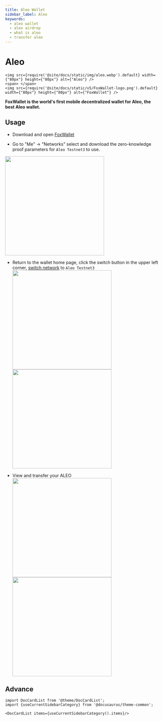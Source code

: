 ```yaml
---
title: Aleo Wallet
sidebar_label: Aleo
keywords:
  - aleo wallet
  - aleo airdrop
  - what is aleo
  - transfer aleo
---
```


# Aleo
```mdx-code-block
<img src={require('@site/docs/static/img/aleo.webp').default} width={"80px"} height={"80px"} alt={"Aleo"} />
<span> </span>
<img src={require('@site/docs/static/v5/FoxWallet-logo.png').default} width={"80px"} height={"80px"} alt={"FoxWallet"} />
```

**FoxWallet is the world's first mobile decentralized wallet for Aleo, the best Aleo wallet.**

## Usage
- Download and open [FoxWallet](https://foxwallet.com/download)

- Go to "Me" -> "Networks" select and download the zero-knowledge proof parameters for `Aleo Testnet3` to use.  
<img src="/img/docs/networks-aleo.webp" width="320" />

- Return to the wallet home page, click the switch button in the upper left corner, [switch network](https://hc.foxwallet.com/docs/basic/manage-funds#switch-networks) to `Aleo Testnet3`
<img src="/img/docs/switch-network.webp" width="320" /> <img src="/img/docs/switch-aleo.webp" width="320" />

- View and transfer your ALEO  
<img src="/img/docs/aleo-wallet.webp" width="320" /> <img src="/img/docs/aleo-transfer.webp" width="320" />


## Advance

```mdx-code-block
import DocCardList from '@theme/DocCardList';
import {useCurrentSidebarCategory} from '@docusaurus/theme-common';

<DocCardList items={useCurrentSidebarCategory().items}/>
```